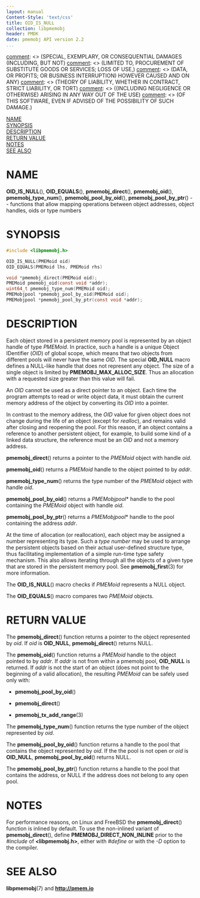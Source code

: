 ```yaml
---
layout: manual
Content-Style: 'text/css'
title: OID_IS_NULL
collection: libpmemobj
header: PMDK
date: pmemobj API version 2.2
...
```


[comment]: <> (Copyright 2017, Intel Corporation)

[comment]: <> (Redistribution and use in source and binary forms, with or without)
[comment]: <> (modification, are permitted provided that the following conditions)
[comment]: <> (are met:)
[comment]: <> (    * Redistributions of source code must retain the above copyright)
[comment]: <> (      notice, this list of conditions and the following disclaimer.)
[comment]: <> (    * Redistributions in binary form must reproduce the above copyright)
[comment]: <> (      notice, this list of conditions and the following disclaimer in)
[comment]: <> (      the documentation and/or other materials provided with the)
[comment]: <> (      distribution.)
[comment]: <> (    * Neither the name of the copyright holder nor the names of its)
[comment]: <> (      contributors may be used to endorse or promote products derived)
[comment]: <> (      from this software without specific prior written permission.)

[comment]: <> (THIS SOFTWARE IS PROVIDED BY THE COPYRIGHT HOLDERS AND CONTRIBUTORS)
[comment]: <> ("AS IS" AND ANY EXPRESS OR IMPLIED WARRANTIES, INCLUDING, BUT NOT)
[comment]: <> (LIMITED TO, THE IMPLIED WARRANTIES OF MERCHANTABILITY AND FITNESS FOR)
[comment]: <> (A PARTICULAR PURPOSE ARE DISCLAIMED. IN NO EVENT SHALL THE COPYRIGHT)
[comment]: <> (OWNER OR CONTRIBUTORS BE LIABLE FOR ANY DIRECT, INDIRECT, INCIDENTAL,)
[comment]: <> (SPECIAL, EXEMPLARY, OR CONSEQUENTIAL DAMAGES (INCLUDING, BUT NOT)
[comment]: <> (LIMITED TO, PROCUREMENT OF SUBSTITUTE GOODS OR SERVICES; LOSS OF USE,)
[comment]: <> (DATA, OR PROFITS; OR BUSINESS INTERRUPTION) HOWEVER CAUSED AND ON ANY)
[comment]: <> (THEORY OF LIABILITY, WHETHER IN CONTRACT, STRICT LIABILITY, OR TORT)
[comment]: <> ((INCLUDING NEGLIGENCE OR OTHERWISE) ARISING IN ANY WAY OUT OF THE USE)
[comment]: <> (OF THIS SOFTWARE, EVEN IF ADVISED OF THE POSSIBILITY OF SUCH DAMAGE.)

[comment]: <> (oid_is_null.3 -- man page for persistent object identifier and functions)

[NAME](#name)<br />
[SYNOPSIS](#synopsis)<br />
[DESCRIPTION](#description)<br />
[RETURN VALUE](#return-value)<br />
[NOTES](#notes)<br />
[SEE ALSO](#see-also)<br />


# NAME #

**OID_IS_NULL**(), **OID_EQUALS**(),
**pmemobj_direct**(), **pmemobj_oid**(),
**pmemobj_type_num**(), **pmemobj_pool_by_oid**(),
**pmemobj_pool_by_ptr**() -- functions that allow mapping
operations between object addresses, object handles, oids or type numbers


# SYNOPSIS #

```c
#include <libpmemobj.h>

OID_IS_NULL(PMEMoid oid)
OID_EQUALS(PMEMoid lhs, PMEMoid rhs)

void *pmemobj_direct(PMEMoid oid);
PMEMoid pmemobj_oid(const void *addr);
uint64_t pmemobj_type_num(PMEMoid oid);
PMEMobjpool *pmemobj_pool_by_oid(PMEMoid oid);
PMEMobjpool *pmemobj_pool_by_ptr(const void *addr);
```


# DESCRIPTION #

Each object stored in a persistent memory pool is represented by an object
handle of type *PMEMoid*. In practice, such a handle is a unique Object
IDentifier (*OID*) of global scope, which means that two objects from
different pools will never have the same *OID*. The special **OID_NULL**
macro defines a NULL-like handle that does not represent any object.
The size of a single object is limited by **PMEMOBJ_MAX_ALLOC_SIZE**.
Thus an allocation with a requested size greater than this value will fail.

An *OID* cannot be used as a direct pointer to an object. Each time
the program attempts to read or write object data, it must obtain the current
memory address of the object by converting its *OID* into a pointer.

In contrast to the memory address, the *OID* value for given object does not
change during the life of an object (except for *realloc*), and remains
valid after closing and reopening the pool. For this reason, if an object
contains a reference to another persistent object, for example, to build
some kind of a linked data structure, the reference must be an *OID* and not
a memory address.

**pmemobj_direct**() returns a pointer to the *PMEMoid* object with
handle *oid*.

**pmemobj_oid**() returns a *PMEMoid* handle to the object pointed
to by *addr*.

**pmemobj_type_num**() returns the type number of the *PMEMoid* object with
handle *oid*.

**pmemobj_pool_by_oid**() returns a *PMEMobjpool*\* handle to the pool
containing the *PMEMoid* object with handle *oid*.

**pmemobj_pool_by_ptr**() returns a *PMEMobjpool*\* handle to the pool
containing the address *addr*.

At the time of allocation (or reallocation), each object may be assigned
a number representing its type. Such a *type number* may be used to arrange the
persistent objects based on their actual user-defined structure type, thus
facilitating implementation of a simple run-time type safety mechanism. This
also allows iterating through all the objects of a given type that are stored
in the persistent memory pool. See **pmemobj_first**(3) for more information.

The **OID_IS_NULL**() macro checks if *PMEMoid* represents a NULL object.

The **OID_EQUALS**() macro compares two *PMEMoid* objects.


# RETURN VALUE #

The **pmemobj_direct**() function returns a pointer to the object represented
by *oid*. If *oid* is **OID_NULL**, **pmemobj_direct**() returns NULL.

The **pmemobj_oid**() function returns a *PMEMoid* handle to the object pointed
to by *addr*. If *addr* is not from within a pmemobj pool, **OID_NULL** is
returned. If *addr* is not the start of an object (does not point to the
beginning of a valid allocation), the resulting *PMEMoid* can be safely used
only with:

+ **pmemobj_pool_by_oid**()

+ **pmemobj_direct**()

+ **pmemobj_tx_add_range**(3)

The **pmemobj_type_num**() function returns the type number of the object
represented by *oid*.

The **pmemobj_pool_by_oid**() function returns a handle to the pool that
contains the object represented by *oid*. If the the pool is not open or
*oid* is **OID_NULL**, **pmemobj_pool_by_oid**() returns NULL.

The **pmemobj_pool_by_ptr**() function returns a handle to the pool that
contains the address, or NULL if the address does not belong to any open pool.



# NOTES #

For performance reasons, on Linux and FreeBSD the **pmemobj_direct**()
function is inlined by default. To use the non-inlined variant of
**pmemobj_direct**(), define **PMEMOBJ_DIRECT_NON_INLINE** prior
to the *\#include* of **\<libpmemobj.h\>**, either with *\#define* or with
the *\-D* option to the compiler.


# SEE ALSO #

**libpmemobj**(7) and **<http://pmem.io>**

